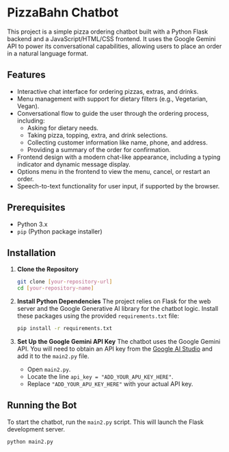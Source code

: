 # PizzaBahn Chatbot

This project is a simple pizza ordering chatbot built with a Python Flask backend and a JavaScript/HTML/CSS frontend. It uses the Google Gemini API to power its conversational capabilities, allowing users to place an order in a natural language format.

## Features
- Interactive chat interface for ordering pizzas, extras, and drinks.
- Menu management with support for dietary filters (e.g., Vegetarian, Vegan).
- Conversational flow to guide the user through the ordering process, including:
    - Asking for dietary needs.
    - Taking pizza, topping, extra, and drink selections.
    - Collecting customer information like name, phone, and address.
    - Providing a summary of the order for confirmation.
- Frontend design with a modern chat-like appearance, including a typing indicator and dynamic message display.
- Options menu in the frontend to view the menu, cancel, or restart an order.
- Speech-to-text functionality for user input, if supported by the browser.

## Prerequisites
- Python 3.x
- `pip` (Python package installer)

## Installation
1.  **Clone the Repository**
    ```bash
    git clone [your-repository-url]
    cd [your-repository-name]
    ```

2.  **Install Python Dependencies**
    The project relies on Flask for the web server and the Google Generative AI library for the chatbot logic. Install these packages using the provided `requirements.txt` file:
    ```bash
    pip install -r requirements.txt
    ```

3.  **Set Up the Google Gemini API Key**
    The chatbot uses the Google Gemini API. You will need to obtain an API key from the [Google AI Studio](https://aistudio.google.com/) and add it to the `main2.py` file.
    - Open `main2.py`.
    - Locate the line `api_key = "ADD_YOUR_APU_KEY_HERE"`.
    - Replace `"ADD_YOUR_APU_KEY_HERE"` with your actual API key.

## Running the Bot
To start the chatbot, run the `main2.py` script. This will launch the Flask development server.
```bash
python main2.py
